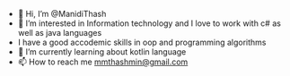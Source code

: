 - 👋 Hi, I’m @ManidiThash
- 👀 I’m interested in Information technology and I love to work with c# as well as java languages
- I have a good accodemic skills in oop and programming algorithms
- 🌱 I’m currently learning about kotlin language
- 📫 How to reach me mmthashmin@gmail.com

<!---
ManidiThash/ManidiThash is a ✨ special ✨ repository because its `README.md` (this file) appears on your GitHub profile.
You can click the Preview link to take a look at your changes.
--->
